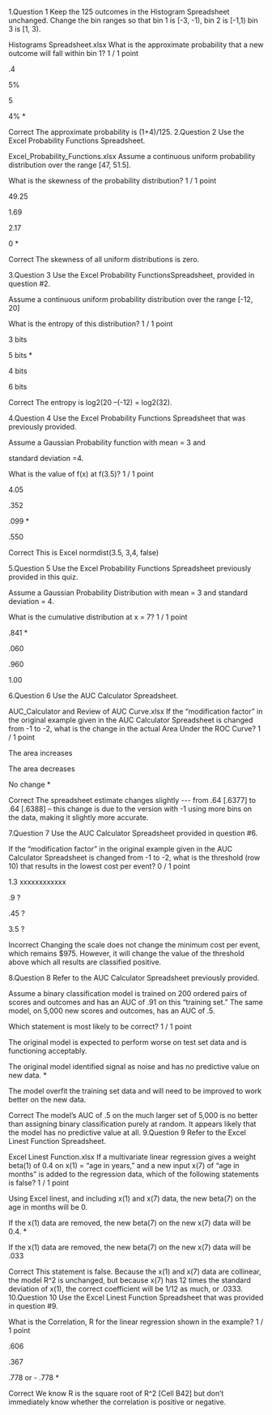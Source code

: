 
1.Question 1
Keep the 125 outcomes in the Histogram Spreadsheet unchanged. Change the bin ranges so that bin 1 is [-3, -1), bin 2 is [-1,1) bin 3 is [1, 3).

Histograms Spreadsheet.xlsx
What is the approximate probability that a new outcome will fall within bin 1?
1 / 1 point


.4


5%


5


4% *

Correct
The approximate probability is (1+4)/125.
2.Question 2
Use the Excel Probability Functions Spreadsheet.

Excel_Probability_Functions.xlsx
Assume a continuous uniform probability distribution over the range [47, 51.5].

What is the skewness of the probability distribution?
1 / 1 point


49.25


1.69


2.17


0 *

Correct
The skewness of all uniform distributions is zero.

3.Question 3
Use the Excel Probability FunctionsSpreadsheet, provided in question #2.

Assume a continuous uniform probability distribution over the range [-12, 20]

What is the entropy of this distribution?
1 / 1 point


3 bits


5 bits *


4 bits


6 bits

Correct
The entropy is log2(20 –(-12) = log2(32).

4.Question 4
Use the Excel Probability Functions Spreadsheet that was previously provided.

Assume a Gaussian Probability function with mean = 3 and

standard deviation =4.

What is the value of f(x) at f(3.5)?
1 / 1 point


4.05


.352


.099 *


.550

Correct
This is Excel normdist(3.5, 3,4, false)


5.Question 5
Use the Excel Probability Functions Spreadsheet previously provided in this quiz.

Assume a Gaussian Probability Distribution with mean = 3 and standard deviation = 4.

What is the cumulative distribution at x = 7?
1 / 1 point


.841 *


.060


.960


1.00


6.Question 6
Use the AUC Calculator Spreadsheet.

AUC_Calculator and Review of AUC Curve.xlsx
If the “modification factor” in the original example given in the AUC Calculator Spreadsheet is changed from -1 to -2, what is the change in the actual Area Under the ROC Curve?
1 / 1 point


The area increases


The area decreases 


No change *

Correct
The spreadsheet estimate changes slightly --- from .64 [.6377] to .64 [.6388] – this change is due to the version with -1 using more bins on the data, making it slightly more accurate.


7.Question 7
Use the AUC Calculator Spreadsheet provided in question #6.

If the “modification factor” in the original example given in the AUC Calculator Spreadsheet is changed from -1 to -2, what is the threshold (row 10) that results in the lowest cost per event?
0 / 1 point


1.3 xxxxxxxxxxxx


.9 ?


.45 ?


3.5 ?

Incorrect
Changing the scale does not change the minimum cost per event, which remains $975. However, it will change the value of the threshold above which all results are classified positive.


8.Question 8
Refer to the AUC Calculator Spreadsheet previously provided.

Assume a binary classification model is trained on 200 ordered pairs of scores and outcomes and has an AUC of .91 on this “training set.” The same model, on 5,000 new scores and outcomes, has an AUC of .5.

Which statement is most likely to be correct?
1 / 1 point


The original model is expected to perform worse on test set data and is functioning acceptably.


The original model identified signal as noise and has no predictive value on new data. *


The model overfit the training set data and will need to be improved to work better on the new data.

Correct
The model’s AUC of .5 on the much larger set of 5,000 is no better than assigning binary classification purely at random. It appears likely that the model has no predictive value at all.
9.Question 9
Refer to the Excel Linest Function Spreadsheet.

Excel Linest Function.xlsx
If a multivariate linear regression gives a weight beta(1) of 0.4 on x(1) = “age in years,” and a new input x(7) of “age in months” is added to the regression data, which of the following statements is false?
1 / 1 point


Using Excel linest, and including x(1) and x(7) data, the new beta(7) on the age in months will be 0.


If the x(1) data are removed, the new beta(7) on the new x(7) data will be 0.4. *


If the x(1) data are removed, the new beta(7) on the new x(7) data will be .033

Correct
This statement is false. Because the x(1) and x(7) data are collinear, the model R^2 is unchanged, but because x(7) has 12 times the standard deviation of x(1), the correct coefficient will be 1/12 as much, or .0333.
10.Question 10
Use the Excel Linest Function Spreadsheet that was provided in question #9.

What is the Correlation, R for the linear regression shown in the example?
1 / 1 point


.606


.367


.778 or - .778 *

Correct
We know R is the square root of R^2 [Cell B42] but don’t immediately know whether the correlation is positive or negative.
